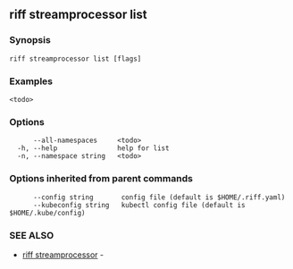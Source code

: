 ## riff streamprocessor list

<todo>

### Synopsis

<todo>

```
riff streamprocessor list [flags]
```

### Examples

```
<todo>
```

### Options

```
      --all-namespaces     <todo>
  -h, --help               help for list
  -n, --namespace string   <todo>
```

### Options inherited from parent commands

```
      --config string       config file (default is $HOME/.riff.yaml)
      --kubeconfig string   kubectl config file (default is $HOME/.kube/config)
```

### SEE ALSO

* [riff streamprocessor](riff_streamprocessor.md)	 - <todo>

